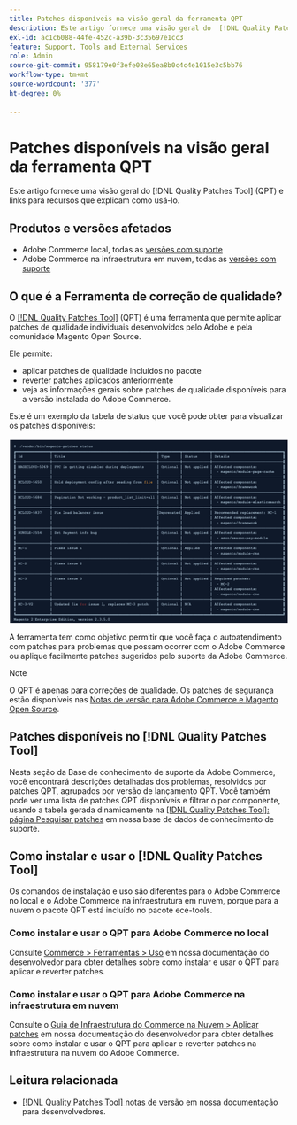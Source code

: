 ```yaml
---
title: Patches disponíveis na visão geral da ferramenta QPT
description: Este artigo fornece uma visão geral do  [!DNL Quality Patches Tool] (QPT) e links para recursos que explicam como usá-lo.
exl-id: ac1c6088-44fe-452c-a39b-3c35697e1cc3
feature: Support, Tools and External Services
role: Admin
source-git-commit: 958179e0f3efe08e65ea8b0c4c4e1015e3c5bb76
workflow-type: tm+mt
source-wordcount: '377'
ht-degree: 0%

---
```


# Patches disponíveis na visão geral da ferramenta QPT

Este artigo fornece uma visão geral do [!DNL Quality Patches Tool] (QPT) e links para recursos que explicam como usá-lo.

## Produtos e versões afetados

* Adobe Commerce local, todas as [versões com suporte](https://www.adobe.com/content/dam/cc/en/legal/terms/enterprise/pdfs/Adobe-Commerce-Software-Lifecycle-Policy.pdf)
* Adobe Commerce na infraestrutura em nuvem, todas as [versões com suporte](https://www.adobe.com/content/dam/cc/en/legal/terms/enterprise/pdfs/Adobe-Commerce-Software-Lifecycle-Policy.pdf)

## O que é a Ferramenta de correção de qualidade?

O [[!DNL Quality Patches Tool]](https://github.com/magento/quality-patches) (QPT) é uma ferramenta que permite aplicar patches de qualidade individuais desenvolvidos pelo Adobe e pela comunidade Magento Open Source.

Ele permite:

* aplicar patches de qualidade incluídos no pacote
* reverter patches aplicados anteriormente
* veja as informações gerais sobre patches de qualidade disponíveis para a versão instalada do Adobe Commerce.

Este é um exemplo da tabela de status que você pode obter para visualizar os patches disponíveis:

![Magento_patches_list](assets/status_table.png)

A ferramenta tem como objetivo permitir que você faça o autoatendimento com patches para problemas que possam ocorrer com o Adobe Commerce ou aplique facilmente patches sugeridos pelo suporte da Adobe Commerce.

>[!NOTE]
>
>O QPT é apenas para correções de qualidade. Os patches de segurança estão disponíveis nas [Notas de versão para Adobe Commerce e Magento Open Source](https://experienceleague.adobe.com/docs/commerce-operations/release/notes/overview.html?lang=pt-BR).

## Patches disponíveis no [!DNL Quality Patches Tool]

Nesta seção da Base de conhecimento de suporte da Adobe Commerce, você encontrará descrições detalhadas dos problemas, resolvidos por patches QPT, agrupados por versão de lançamento QPT.
Você também pode ver uma lista de patches QPT disponíveis e filtrar o por componente, usando a tabela gerada dinamicamente na [[!DNL Quality Patches Tool]: página Pesquisar patches](https://experienceleague.adobe.com/tools/commerce-quality-patches/index.html?lang=pt-BR) em nossa base de dados de conhecimento de suporte.

## Como instalar e usar o [!DNL Quality Patches Tool]

Os comandos de instalação e uso são diferentes para o Adobe Commerce no local e o Adobe Commerce na infraestrutura em nuvem, porque para a nuvem o pacote QPT está incluído no pacote ece-tools.

### Como instalar e usar o QPT para Adobe Commerce no local

Consulte [Commerce > Ferramentas > Uso](https://experienceleague.adobe.com/docs/commerce-operations/tools/quality-patches-tool/usage.html?lang=pt-BR) em nossa documentação do desenvolvedor para obter detalhes sobre como instalar e usar o QPT para aplicar e reverter patches.

### Como instalar e usar o QPT para Adobe Commerce na infraestrutura em nuvem

Consulte o [Guia de Infraestrutura do Commerce na Nuvem > Aplicar patches](https://experienceleague.adobe.com/docs/commerce-cloud-service/user-guide/develop/upgrade/apply-patches.html?lang=pt-BR) em nossa documentação do desenvolvedor para obter detalhes sobre como instalar e usar o QPT para aplicar e reverter patches na infraestrutura na nuvem do Adobe Commerce.

## Leitura relacionada

* [[!DNL Quality Patches Tool] notas de versão](https://experienceleague.adobe.com/docs/commerce-operations/tools/quality-patches-tool/release-notes.html?lang=pt-BR) em nossa documentação para desenvolvedores.
